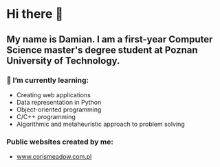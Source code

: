 # Hi there 👋

## My name is Damian. I am a first-year Computer Science master's degree student at Poznan University of Technology.

### 🌱 I’m currently learning:

- Creating web applications
- Data representation in Python
- Object-oriented programming
- C/C++ programming
- Algorithmic and metaheuristic approach to problem solving

### Public websites created by me:

- www.corismeadow.com.pl
